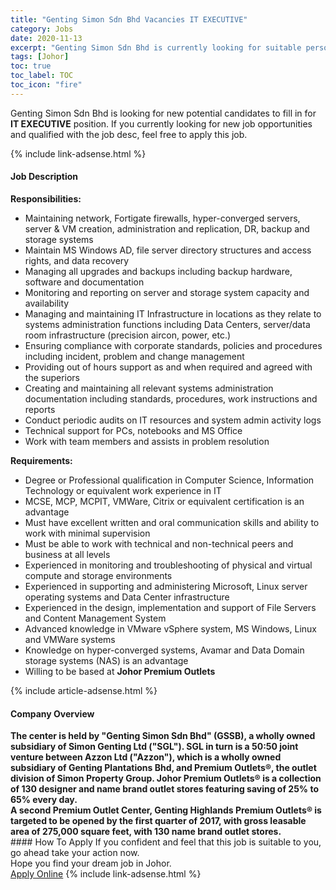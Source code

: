 ```yaml
---
title: "Genting Simon Sdn Bhd Vacancies IT EXECUTIVE" 
category: Jobs 
date: 2020-11-13 
excerpt: "Genting Simon Sdn Bhd is currently looking for suitable person to fill in the IT EXECUTIVE which positioned at Johor" 
tags: [Johor] 
toc: true 
toc_label: TOC 
toc_icon: "fire" 
--- 
```


<p>Genting Simon Sdn Bhd is looking for new potential candidates to fill in for <b>IT EXECUTIVE</b> position. If you currently looking for new job opportunities and qualified with the job desc, feel free to apply this job.
</p>{% include link-adsense.html %} 
<div><div><div><h4>Job Description</h4></div></div><div><div><span><div><div><strong>Responsibilities:</strong></div><ul><li>Maintaining network, Fortigate firewalls, hyper-converged servers, server &amp; VM creation, administration and replication, DR, backup and storage systems</li><li>Maintain MS Windows AD, file server directory structures and access rights, and data recovery</li><li>Managing all upgrades and backups including backup hardware, software and documentation</li><li>Monitoring and reporting on server and storage system capacity and availability</li><li>Managing and maintaining IT Infrastructure in locations as they relate to systems administration functions including Data Centers, server/data room infrastructure (precision aircon, power, etc.)</li><li>Ensuring compliance with corporate standards, policies and procedures including incident, problem and change management</li><li>Providing out of hours support as and when required and agreed with the superiors</li><li>Creating and maintaining all relevant systems administration documentation including standards, procedures, work instructions and reports</li><li>Conduct periodic audits on IT resources and system admin activity logs</li><li>Technical support for PCs, notebooks and MS Office</li><li>Work with team members and assists in problem resolution</li></ul><div><strong>Requirements:</strong></div><ul><li>Degree or Professional qualification in Computer Science, Information Technology or equivalent work experience in IT</li><li>MCSE, MCP, MCPIT, VMWare, Citrix or equivalent certification is an advantage</li><li>Must have excellent written and oral communication skills and ability to work with minimal supervision</li><li>Must be able to work with technical and non-technical peers and business at all levels</li><li>Experienced in monitoring and troubleshooting of physical and virtual compute and storage environments</li><li>Experienced in supporting and administering Microsoft, Linux server operating systems and Data Center infrastructure</li><li>Experienced in the design, implementation and support of File Servers and Content Management System</li><li>Advanced knowledge in VMware vSphere system, MS Windows, Linux and VMWare systems</li><li>Knowledge on hyper-converged systems, Avamar and Data Domain storage systems (NAS) is an advantage</li><li>Willing to be based at <b>Johor Premium Outlets</b></li></ul></div></span></div></div></div> 
{% include article-adsense.html %} 
<div><div><div><h4>Company Overview</h4></div></div><div><div><span><div><div>
<strong>The center is held by "Genting Simon Sdn Bhd" (GSSB), a wholly owned subsidiary of Simon Genting Ltd ("SGL"). SGL in turn is a 50:50 joint venture between Azzon Ltd ("Azzon"), which is a wholly owned subsidiary of Genting Plantations Bhd, and Premium Outlets&#174;, the outlet division of Simon Property Group. Johor Premium Outlets&#174; is a collection of 130 designer and name brand outlet stores featuring saving of 25% to 65% every day.</strong></div>
<div>
<strong>A second Premium Outlet Center, Genting Highlands Premium Outlets&#174; is targeted to be opened by the first quarter of 2017, with gross leasable area of 275,000 square feet, with 130 name brand outlet stores.</strong></div></div></span></div></div></div> 
#### How To Apply 
If you confident and feel that this job is suitable to you, go ahead take your action now. <br/> 
Hope you find your dream job in Johor. <br/> 
<a href="https://www.jobstreet.com.my/en/job/it-executive-4422940?jobId=jobstreet-my-job-4422940&sectionRank=15&token=0~d1272e37-e24b-419d-beea-5321564183f7&fr=SRP%20View%20In%20New%20Ta" class="btn btn--info" target="_blank" rel="nofollow noopenner">Apply Online</a> 
{% include link-adsense.html %} 